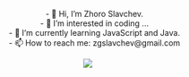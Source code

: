 <ul align="center" style="list-style-type:none;">
<li>- 👋 Hi, I’m Zhoro Slavchev.</li>
<li>- 👀 I’m interested in coding ...</li>
<li>- 🌱 I’m currently learning JavaScript and Java.</li>
<li>- 📫 How to reach me: zgslavchev@gmail.com</li>
</ul>

<!---
zhorogs/zhorogs is a ✨ special ✨ repository because its `README.md` (this file) appears on your GitHub profile.
You can click the Preview link to take a look at your changes.
--->

<p align="center">
  <a href="https://skillicons.dev">
    <img src="https://skillicons.dev/icons?i=html,css,bootstrap,tailwind,js,react,git,nodejs,express,npm,postman,grafana,github,linux,mysql,vscode&perline=10" />
  </a>
</p>
